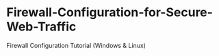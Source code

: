 # Firewall-Configuration-for-Secure-Web-Traffic
Firewall Configuration Tutorial (Windows &amp; Linux)
